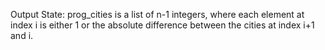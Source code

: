 Output State: prog_cities is a list of n-1 integers, where each element at index i is either 1 or the absolute difference between the cities at index i+1 and i.